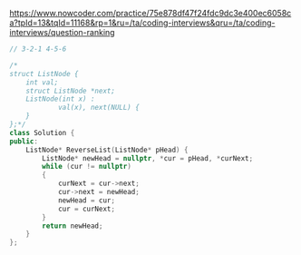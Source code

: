 https://www.nowcoder.com/practice/75e878df47f24fdc9dc3e400ec6058ca?tpId=13&tqId=11168&rp=1&ru=/ta/coding-interviews&qru=/ta/coding-interviews/question-ranking

```cpp
// 3-2-1 4-5-6
```

```cpp
/*
struct ListNode {
	int val;
	struct ListNode *next;
	ListNode(int x) :
			val(x), next(NULL) {
	}
};*/
class Solution {
public:
    ListNode* ReverseList(ListNode* pHead) {
        ListNode* newHead = nullptr, *cur = pHead, *curNext;
        while (cur != nullptr)
        {
            curNext = cur->next;
            cur->next = newHead;
            newHead = cur;
            cur = curNext;
        }
        return newHead;
    }
};
```
